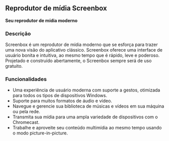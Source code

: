 <!-- Markdown version of store listing for localization. -->
<!-- Feel free to adapt or modify key points if necessary. -->
## Reprodutor de mídia Screenbox

**Seu reprodutor de mídia moderno**

### Descrição

Screenbox é um reprodutor de mídia moderno que se esforça para trazer uma nova visão do aplicativo clássico. Screenbox oferece uma interface de usuário bonita e intuitiva, ao mesmo tempo que é rápido, leve e poderoso. Projetado e construído abertamente, o Screenbox sempre será de uso gratuito.

### Funcionalidades

- Uma experiência de usuário moderna com suporte a gestos, otimizada para todos os tipos de dispositivos Windows.
- Suporte para muitos formatos de áudio e vídeo.
- Navegue e gerencie sua biblioteca de músicas e vídeos em sua máquina ou pela rede.
- Transmita sua mídia para uma ampla variedade de dispositivos com o Chromecast.
- Trabalhe e aproveite seu conteúdo multimídia ao mesmo tempo usando o modo picture-in-picture.
